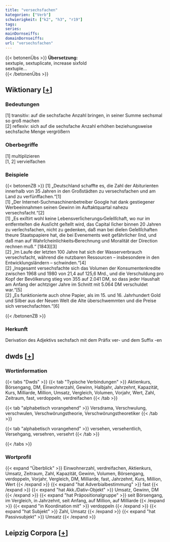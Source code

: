```yaml
---
title: "versechsfachen"
kategorien: ["Verb"]
schwierigkeit: ["k2", "h3", "r19"]
tags:
series:
mainDornseiffs:
domainDornseiffs:
url: "versechsfachen"
---
```


{{< betonenÜbs >}}
**Übersetzung:**  
sextuple, sextuplicate, increase sixfold  
sextuple...  
{{< /betonenÜbs >}}

## Wiktionary [[+](https://de.wiktionary.org/wiki/versechsfachen)]

### Bedeutungen
[1] transitiv: auf die sechsfache Anzahl bringen, in seiner Summe sechsmal so groß machen  
[2] reflexiv: sich auf die sechsfache Anzahl erhöhen beziehungsweise sechsfache Menge vergrößern  

### Oberbegriffe
[1] multiplizieren  
[1, 2] vervielfachen  

### Beispiele
{{< betonenZB >}}
[1] „Deutschland schaffte es, die Zahl der Abiturienten innerhalb von 35 Jahren in den Großstädten zu versechsfachen und am Land zu verfünffachen.“[1]  
[1] „Der Internet-Suchmaschinenbetreiber Google hat dank gestiegener Werbeeinnahmen seinen Gewinn im Auftaktquartal nahezu versechsfacht.“[2]  
[1] „Es exiſtirt wohl keine Lebensverſicherungs⸗Geſellſchaft, wo nur im entfernteſten die Ausſicht geſtellt wird, das Capital ſicher binnen 20 Jahren zu verſechsfachen, nicht zu gedenken, daß man bei dieſen Geſellſchaften theure Staatspapiere hat, die bei Evenements weit gefährlicher ſind, und daß man auf Wahrſcheinlichkeits⸗Berechnung und Moralität der Direction rechnen muß.“ [1843][3]  
[2] „Im Laufe der letzten 100 Jahre hat sich der Wasserverbrauch versechsfacht, während die nutzbaren Ressourcen – insbesondere in den Entwicklungsländern – schwinden.“[4]  
[2] „Insgesamt versechsfachte sich das Volumen der Konsumentenkredite zwischen 1968 und 1980 von 21,4 auf 125,6 Mrd., und die Verschuldung pro Kopf der Bevölkerung stieg von 355 auf 2.041 DM, so dass jeder Haushalt am Anfang der achtziger Jahre im Schnitt mit 5.064 DM verschuldet war.“[5]  
[2] „Es funktionierte auch ohne Papier, als im 15. und 16. Jahrhundert Gold und Silber aus der Neuen Welt die Alte überschwemmten und die Preise sich versechsfachten.“[6]  

{{< /betonenZB >}}
### Herkunft
Derivation des Adjektivs sechsfach mit dem Präfix ver- und dem Suffix -en  



## dwds [[+](https://www.dwds.de/wb/versechsfachen)]

### Wortinformation
{{< tabs "Dwds" >}}
{{< tab "Typische Verbindungen" >}}
Aktienkurs, Börsengang, DM, Einwohnerzahl, Gewinn, Halbjahr, Jahrzehnt, Kapazität, Kurs, Milliarde, Million, Umsatz, Vergleich, Volumen, Vorjahr, Wert, Zahl, Zeitraum, fast, verdoppeln, verdreifachen
{{< /tab >}}

{{< tab "alphabetisch vorangehend" >}}
Versdrama, Verschwulung, verschwulen, Verschwörungstheorie, Verschwörungstheoretiker
{{< /tab >}}

{{< tab "alphabetisch vorangehend" >}}
versehen, versehentlich, Versehgang, versehren, versehrt
{{< /tab >}}

{{< /tabs >}}

### Wortprofil
{{< expand "Überblick" >}} Einwohnerzahl, verdreifachen, Aktienkurs, Umsatz, Zeitraum, Zahl, Kapazität, Gewinn, Volumen, Börsengang, verdoppeln, Vorjahr, Vergleich, DM, Milliarde, fast, Jahrzehnt, Kurs, Million, Wert {{< /expand >}}
{{< expand "hat Adverbialbestimmung" >}} fast {{< /expand >}}
{{< expand "hat Akk./Dativ-Objekt" >}} Umsatz, Gewinn, DM {{< /expand >}}
{{< expand "hat Präpositionalgruppe" >}} seit Börsengang, im Vergleich, in Jahrzehnt, seit Anfang, auf Million, auf Milliarde {{< /expand >}}
{{< expand "in Koordination mit" >}} verdoppeln {{< /expand >}}
{{< expand "hat Subjekt" >}} Zahl, Umsatz {{< /expand >}}
{{< expand "hat Passivsubjekt" >}} Umsatz {{< /expand >}}

## Leipzig Corpora [[+](https://corpora.uni-leipzig.de/en/res?word=versechsfachen&corpusId=deu_newscrawl-public_2018)]

